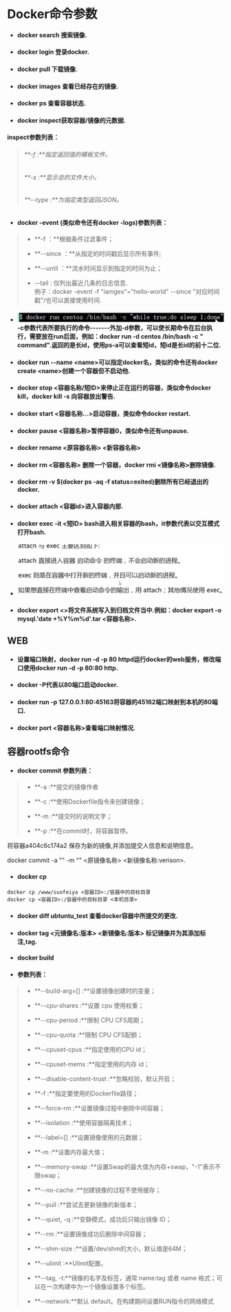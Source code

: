 # Docker命令参数

* #### docker search 搜索镜像.
* #### docker login 登录docker.
* #### docker pull 下载镜像.
* #### docker images 查看已经存在的镜像.
* #### docker ps 查看容器状态.
* #### docker inspect获取容器/镜像的元数据.

#### inspect参数列表：

> ###### **-f :**指定返回值的模板文件。
>
> ###### **-s :**显示总的文件大小。
>
> ###### **--type :**为指定类型返回JSON。

* #### docker -event \(类似命令还有docker -logs\)参数列表：

> * **-f ：**根据条件过滤事件；
>
> * **--since ：**从指定的时间戳后显示所有事件;
>
> * **--until ：**流水时间显示到指定的时间为止；
>
> * --tail : 仅列出最近几条的日志信息.  
>   例子：docker -event -f "iamges"="hello-world" --since  "对应时间戳"/也可以直接使用时间.

* #### ![](/assets/import.png)-c参数代表所要执行的命令-------外加-d参数，可以使长期命令在后台执行，需要放在run后面，例如：docker run -d centos /bin/bash -c " command".返回的是长id，使用ps-a可以查看短id，短id是长id的前十二位.
* #### docker run --name &lt;name&gt;可以指定docker名，类似的命令还有docker create &lt;name&gt;创建一个容器但不启动他.
* #### docker stop &lt;容器名称/短ID&gt;来停止正在运行的容器，类似命令docker kill，docker kill -s 向容器放出警告.
* #### docker start &lt;容器名称...&gt;启动容器，类似命令docker restart.
* #### docker pause &lt;容器名称&gt;暂停容器0，类似命令还有unpause.
* #### docker rename &lt;原容器名称&gt; &lt;新容器名称&gt;
* #### docker rm &lt;容器名称&gt; 删除一个容器，docker rmi &lt;镜像名称&gt;删除镜像.
* #### docker rm -v $\(docker ps -aq -f status=exited\)删除所有已经退出的docker.
* #### docker attach &lt;容器id&gt;进入容器内部.
* #### docker exec -it &lt;短ID&gt; bash进入相关容器的bash，it参数代表以交互模式打开bash.
* #### ![](/assets/import1.png)
* #### docker export &lt;&gt;将文件系统写入到归档文件当中.例如：docker export -o mysql.'date +%Y%m%d'.tar &lt;容器名称&gt;.

## WEB

* #### 设置端口映射，docker run -d -p 80 httpd运行docker的web服务，修改端口使用docker run -d -p 80:80 http.
* #### docker -P代表以80端口启动docker.
* #### docker run -p 127.0.0.1:80:45163将容器的45162端口映射到本机的80端口.
* #### docker port &lt;容器名称&gt;查看端口映射情况.

## 容器rootfs命令

* #### docker commit 参数列表：

> * **-a :**提交的镜像作者
>
> * **-c :**使用Dockerfile指令来创建镜像；
>
> * **-m :**提交时的说明文字；
>
> * **-p :**在commit时，将容器暂停。

将容器a404c6c174a2 保存为新的镜像,并添加提交人信息和说明信息。

docker commit -a "" -m "" &lt;原镜像名称&gt;  &lt;新镜像名称:verison&gt;.

* #### docker cp

```
docker cp /www/suofeiya <容器ID>:/容器中的目标目录
docker cp <容器ID>:/容器中的目标目录 <本机目录>
```

* #### docker diff ubtuntu\_test 查看docker容器中所提交的更改.
* #### docker tag &lt;元镜像名:版本&gt; &lt;新镜像名:版本&gt; 标记镜像并为其添加标注,tag.
* #### docker build
* #### 参数列表：

> * **--build-arg=\[\] :**设置镜像创建时的变量；
>
> * **--cpu-shares :**设置 cpu 使用权重；
>
> * **--cpu-period :**限制 CPU CFS周期；
>
> * **--cpu-quota :**限制 CPU CFS配额；
>
> * **--cpuset-cpus :**指定使用的CPU id；
>
> * **--cpuset-mems :**指定使用的内存 id；
>
> * **--disable-content-trust :**忽略校验，默认开启；
>
> * **-f :**指定要使用的Dockerfile路径；
>
> * **--force-rm :**设置镜像过程中删除中间容器；
>
> * **--isolation :**使用容器隔离技术；
>
> * **--label=\[\] :**设置镜像使用的元数据；
>
> * **-m :**设置内存最大值；
>
> * **--memory-swap :**设置Swap的最大值为内存+swap，"-1"表示不限swap；
>
> * **--no-cache :**创建镜像的过程不使用缓存；
>
> * **--pull :**尝试去更新镜像的新版本；
>
> * **--quiet, -q :**安静模式，成功后只输出镜像 ID；
>
> * **--rm :**设置镜像成功后删除中间容器；
>
> * **--shm-size :**设置/dev/shm的大小，默认值是64M；
>
> * **--ulimit :**Ulimit配置。
>
> * **--tag, -t:**镜像的名字及标签，通常 name:tag 或者 name 格式；可以在一次构建中为一个镜像设置多个标签。
>
> * **--network:**默认 default。在构建期间设置RUN指令的网络模式

```

```



